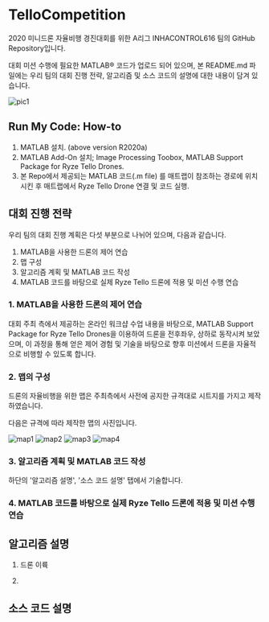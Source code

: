 # TelloCompetition

2020 미니드론 자율비행 경진대회를 위한 A리그 INHACONTROL616 팀의 GitHub Repository입니다.

대회 미션 수행에 필요한 MATLAB® 코드가 업로드 되어 있으며, 본 README.md 파일에는 우리 팀의 대회 진행 전략, 알고리즘 및 소스 코드의 설명에 대한 내용이 담겨 있습니다.

![pic1](https://user-images.githubusercontent.com/60594155/87503582-962f3f80-c69f-11ea-8f7e-e6e8cff9d315.jpg)



## Run My Code: How-to
1. MATLAB 설치. (above version R2020a)
2. MATLAB Add-On 설치; Image Processing Toobox, MATLAB Support Package for Ryze Tello Drones.
3. 본 Repo에서 제공되는 MATLAB 코드(.m file) 를 매트랩이 참조하는 경로에 위치시킨 후 매트랩에서 Ryze Tello Drone 연결 및 코드 실행.

## 대회 진행 전략

우리 팀의 대회 진행 계획은 다섯 부분으로 나뉘어 있으며, 다음과 같습니다.

1. MATLAB을 사용한 드론의 제어 연습
2. 맵 구성
3. 알고리즘 계획 및 MATLAB 코드 작성
4. MATLAB 코드를 바탕으로 실제 Ryze Tello 드론에 적용 및 미션 수행 연습



### 1. MATLAB을 사용한 드론의 제어 연습
  
  대회 주최 측에서 제공하는 온라인 워크샵 수업 내용을 바탕으로, MATLAB Support Package for Ryze Tello Drones을 이용하여 드론을 전후좌우, 상하로 동작시켜 보았으며, 이 과정을 통해 얻은 제어 경험 및 기술을 바탕으로 향후 미션에서 드론을 자율적으로 비행할 수 있도록 합니다.
  
### 2. 맵의 구성

  드론의 자율비행을 위한 맵은 주최측에서 사전에 공지한 규격대로 시트지를 가지고 제작하였습니다.
  
  다음은 규격에 따라 제작한 맵의 사진입니다.
  
![map1](https://user-images.githubusercontent.com/60594155/87538779-c7c3fd00-c6d7-11ea-8fc7-c2614d0e8b9e.jpeg)
![map2](https://user-images.githubusercontent.com/60594155/87538790-cb578400-c6d7-11ea-89ee-f75fae17e2a9.jpeg)
![map3](https://user-images.githubusercontent.com/60594155/87538795-cd214780-c6d7-11ea-844a-837fd51c0472.jpeg)
![map4](https://user-images.githubusercontent.com/60594155/87538803-ceeb0b00-c6d7-11ea-8108-0e3f9af14c85.jpeg)

### 3. 알고리즘 계획 및 MATLAB 코드 작성

  하단의 '알고리즘 설명', '소스 코드 설명' 탭에서 기술합니다.
  
### 4. MATLAB 코드를 바탕으로 실제 Ryze Tello 드론에 적용 및 미션 수행 연습



  
  


## 알고리즘 설명

1. 드론 이륙

2. 


## 소스 코드 설명






